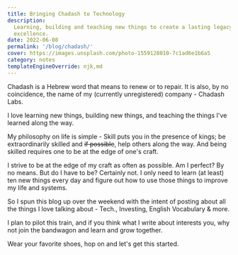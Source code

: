 ```yaml
---
title: Bringing Chadash to Technology
description:
  Learning, building and teaching new things to create a lasting legacy of
  excellence.
date: 2022-06-08
permalink: '/blog/chadash/'
cover: https://images.unsplash.com/photo-1559128010-7c1ad6e1b6a5
category: notes
templateEngineOverride: njk,md
---
```


Chadash is a Hebrew word that means to renew or to repair. It is also, by no
coincidence, the name of my (currently unregistered) company - Chadash Labs.

I love learning new things, building new things, and teaching the things I've
learned along the way.

My philosophy on life is simple - Skill puts you in the presence of kings; be
extraordinarily skilled and ~~if possible~~, help others along the way. And
being skilled requires one to be at the edge of one's craft.

I strive to be at the edge of my craft as often as possible. Am I perfect? By no
means. But do I have to be? Certainly not. I only need to learn (at least) ten
new things every day and figure out how to use those things to improve my life
and systems.

So I spun this blog up over the weekend with the intent of posting about all the
things I love talking about - Tech., Investing, English Vocabulary & more.

I plan to pilot this train, and if you think what I write about interests you,
why not join the bandwagon and learn and grow together.

Wear your favorite shoes, hop on and let's get this started.

